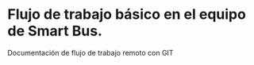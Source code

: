 # Flujo de trabajo básico en el equipo de Smart Bus.
Documentación de flujo de trabajo remoto con GIT